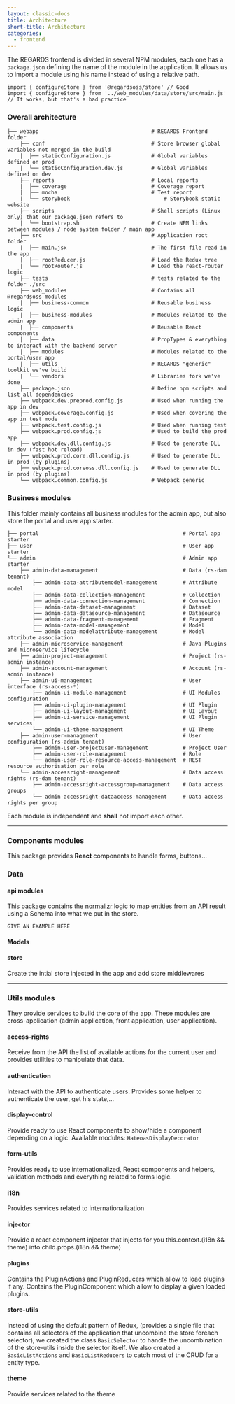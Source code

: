 ```yaml
---
layout: classic-docs
title: Architecture
short-title: Architecture
categories:
  - frontend
---
```


The REGARDS frontend is divided in several NPM modules, each one has a `package.json` defining the name of the module in the application. It allows us to import a module using his name instead of using a relative path.

```
import { configureStore } from '@regardsoss/store' // Good
import { configureStore } from '../web_modules/data/store/src/main.js' // It works, but that's a bad practice
```

### Overall architecture

```
├── webapp                                    # REGARDS Frontend folder
    ├── conf                                  # Store browser global variables not merged in the build
    |  ├── staticConfiguration.js             # Global variables defined on prod
    |  └── staticConfiguration.dev.js         # Global variables defined on dev
    ├── reports                               # Local reports
    |  ├── coverage                           # Coverage report
    |  ├── mocha                              # Test report
    |  └── storybook                              # Storybook static website
    ├── scripts                               # Shell scripts (Linux only) that our package.json refers to
    |  └── bootstrap.sh                       # Create NPM links between modules / node system folder / main app
    ├── src                                   # Application root folder
    |  ├── main.jsx                           # The first file read in the app
    |  ├── rootReducer.js                     # Load the Redux tree
    |  └── rootRouter.js                      # Load the react-router logic
    ├── tests                                 # tests related to the folder ./src
    ├── web_modules                           # Contains all @regardsoss modules
    |  ├── business-common                    # Reusable business logic
    |  ├── business-modules                   # Modules related to the admin app
    |  ├── components                         # Reusable React components
    |  ├── data                               # PropTypes & everything to interact with the backend server
    |  ├── modules                            # Modules related to the portal/user app
    |  ├── utils                              # REGARDS "generic" toolkit we've build
    |  └── vendors                            # Libraries fork we've done
    ├── package.json                          # Define npm scripts and list all dependencies
    ├── webpack.dev.preprod.config.js         # Used when running the app in dev
    ├── webpack.coverage.config.js            # Used when covering the app in test mode
    ├── webpack.test.config.js                # Used when running test
    ├── webpack.prod.config.js                # Used to build the prod app
    ├── webpack.dev.dll.config.js             # Used to generate DLL in dev (fast hot reload)
    ├── webpack.prod.core.dll.config.js       # Used to generate DLL in prod (by plugins)
    ├── webpack.prod.coreoss.dll.config.js    # Used to generate DLL in prod (by plugins)
    └── webpack.common.config.js              # Webpack generic
```

### Business modules

This folder mainly contains all business modules for the admin app, but also store the portal and user app starter.

```
├── portal                                              # Portal app starter
├── user                                                # User app starter
└── admin                                               # Admin app starter
    ├── admin-data-management                           # Data (rs-dam tenant)
        ├── admin-data-attributemodel-management        # Attribute model
        ├── admin-data-collection-management            # Collection 
        ├── admin-data-connection-management            # Connection 
        ├── admin-data-dataset-management               # Dataset 
        ├── admin-data-datasource-management            # Datasource 
        ├── admin-data-fragment-management              # Fragment 
        ├── admin-data-model-management                 # Model 
        └── admin-data-modelattribute-management        # Model attribute association
    ├── admin-microservice-management                   # Java Plugins and microservice lifecycle
    ├── admin-project-management                        # Project (rs-admin instance)
    ├── admin-account-management                        # Account (rs-admin instance)
    ├── admin-ui-management                             # User interface (rs-access-*)
        ├── admin-ui-module-management                  # UI Modules configuration
        ├── admin-ui-plugin-management                  # UI Plugin
        ├── admin-ui-layout-management                  # UI Layout
        ├── admin-ui-service-management                 # UI Plugin services
        └── admin-ui-theme-management                   # UI Theme
    ├── admin-user-management                           # User configuration (rs-admin tenant)
        ├── admin-user-projectuser-management           # Project User 
        ├── admin-user-role-management                  # Role
        └── admin-user-role-resource-access-management  # REST resource authorisation per role
    └── admin-accessright-management                    # Data access rights (rs-dam tenant)
        ├── admin-accessright-accessgroup-management    # Data access groups
        └── admin-accessright-dataaccess-management     # Data access rights per group 
```

Each module is independent and **shall** not import each other.

--------

### Components modules

This package provides **React** components to handle forms, buttons...

### Data

#### api modules

This package contains the [normalizr](https://github.com/paularmstrong/normalizr) logic to map entities from an API result using a Schema into what we put in the store.

```
GIVE AN EXAMPLE HERE
```
#### Models


#### store

Create the intial store injected in the app and add store middlewares

--------

### Utils modules

They provide services to build the core of the app. These modules are cross-application (admin application, front application, user application).

#### access-rights

Receive from the API the list of available actions for the current user and provides utilities to manipulate that data.

#### authentication

Interact with the API to authenticate users. Provides some helper to authenticate the user, get his state,...

#### display-control

Provide ready to use React components to show/hide a component depending on a logic. Available modules: `HateoasDisplayDecorator`

#### form-utils

Provides ready to use internationalized, React components and helpers, validation methods and everything related to forms logic.

#### i18n

Provides services related to internationalization

#### injector

Provide a react component injector that injects for you this.context.(i18n && theme) into child.props.(i18n && theme)

#### plugins

Contains the PluginActions and PluginReducers which allow to load plugins if any. Contains the PluginComponent which allow to display a given loaded plugins.

#### store-utils

Instead of using the default pattern of Redux, (provides a single file that contains all selectors of the application that uncombine the store foreach selector), we created the class `BasicSelector` to handle the uncombination of the store-utils inside the selector itself.
We also created a `BasicListActions` and `BasicListReducers` to catch most of the CRUD for a entity type.


#### 	theme

Provide services related to the theme
